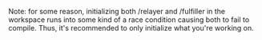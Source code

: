 Note: for some reason, initializing both /relayer and /fulfiller in the workspace runs into some kind of a race condition causing both to fail to compile. Thus, it's recommended to only initialize what you're working on.
